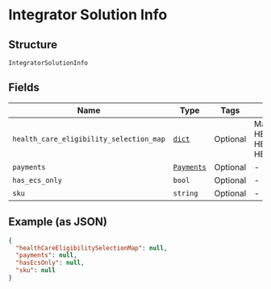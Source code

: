 
# Integrator Solution Info

## Structure

`IntegratorSolutionInfo`

## Fields

| Name | Type | Tags | Description |
|  --- | --- | --- | --- |
| `health_care_eligibility_selection_map` | [`dict`](../../doc/models/health-care-eligibility-info.md) | Optional | Map of health care service to related info. The valid keys are as follows: HEALTH_CARE_ELIGIBILITY, HEALTH_CARE_CLAIMS, HEALTH_CARE_REMITTANCEHEALTH_CARE_ELIGIBILITY_AND_ESTIMATOR, HEALTH_CARE_PATIENT_BILLING |
| `payments` | [`Payments`](../../doc/models/payments.md) | Optional | - |
| `has_ecs_only` | `bool` | Optional | - |
| `sku` | `string` | Optional | - |

## Example (as JSON)

```json
{
  "healthCareEligibilitySelectionMap": null,
  "payments": null,
  "hasEcsOnly": null,
  "sku": null
}
```

